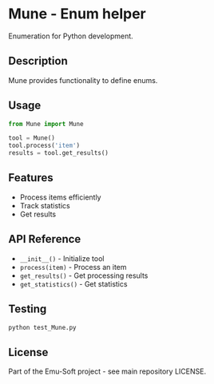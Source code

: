 # Mune - Enum helper

Enumeration for Python development.

## Description

Mune provides functionality to define enums.

## Usage

```python
from Mune import Mune

tool = Mune()
tool.process('item')
results = tool.get_results()
```

## Features

- Process items efficiently
- Track statistics
- Get results

## API Reference

- `__init__()` - Initialize tool
- `process(item)` - Process an item
- `get_results()` - Get processing results
- `get_statistics()` - Get statistics

## Testing

```bash
python test_Mune.py
```

## License

Part of the Emu-Soft project - see main repository LICENSE.

